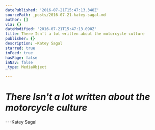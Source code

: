 ```yaml
---
datePublished: '2016-07-21T15:47:13.348Z'
sourcePath: _posts/2016-07-21-katey-sagal.md
author: []
via: {}
dateModified: '2016-07-21T15:47:13.090Z'
title: There Isn’t a lot written about the motorcycle culture
publisher: {}
description: —Katey Sagal
starred: true
inFeed: true
hasPage: false
inNav: false
_type: MediaObject

---
```

# _**There Isn't a lot written about the motorcycle culture**_

---Katey Sagal